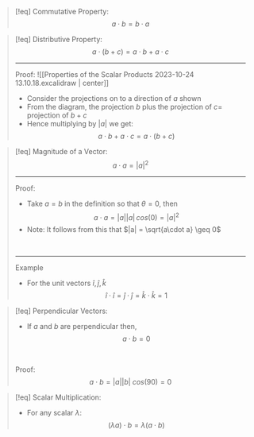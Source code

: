 >[!eq] Commutative Property:
>$$a\cdot b = b\cdot a$$

>[!eq] Distributive Property:
>$$a\cdot(b+c) = a\cdot b + a\cdot c$$
>___
>Proof: 
>![[Properties of the Scalar Products 2023-10-24 13.10.18.excalidraw | center]]
>- Consider the projections on to a direction of $a$ shown
>- From the diagram, the projection $b$ plus the projection of $c =$ projection of $b+c$
>- Hence multiplying by $|a|$ we get:
>$$a\cdot b + a\cdot c = a\cdot(b+c)$$

>[!eq] Magnitude of a Vector:
>$$a \cdot a = |a|^2$$
>___
>Proof:
>- Take $a = b$ in the definition so that $\theta = 0$, then
>$$a\cdot a = |a||a|\,cos(0) = |a|^2$$
>- Note: It follows from this that $|a| = \sqrt{a\cdot a} \geq 0$
>
><br>
> 
> ___
> Example
> - For the unit vectors $\hat i, \hat j, \hat k$
> $$\hat i \cdot \hat i = \hat j \cdot \hat j = \hat k \cdot \hat k = 1$$

>[!eq] Perpendicular Vectors:
>- If $a$ and $b$ are perpendicular then, 
>$$a\cdot b = 0$$
>
><br>
>
>Proof:
>$$a\cdot b = |a||b|\;cos(90) = 0$$

> [!eq] Scalar Multiplication:
> - For any scalar $\lambda$:
> $$(\lambda a) \cdot b = \lambda(a\cdot b)$$